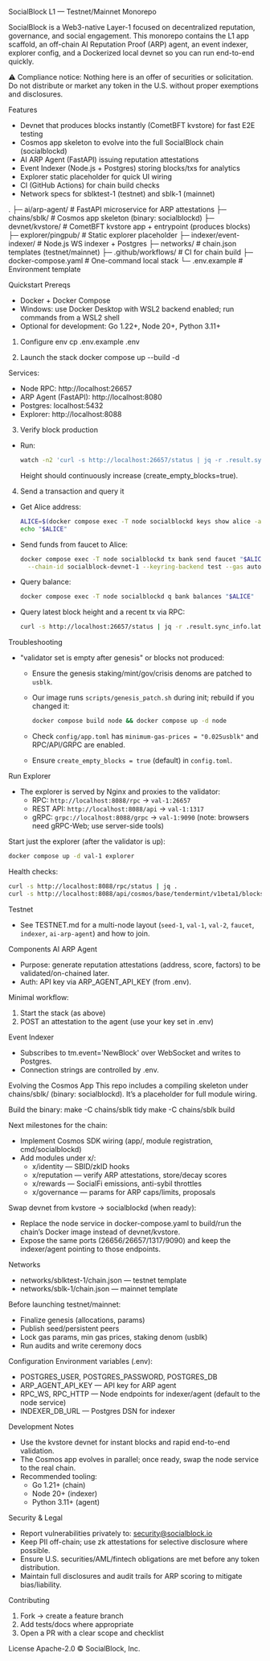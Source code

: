 SocialBlock L1 — Testnet/Mainnet Monorepo

SocialBlock is a Web3-native Layer-1 focused on decentralized reputation, governance, and social engagement. This monorepo contains the L1 app scaffold, an off-chain AI Reputation Proof (ARP) agent, an event indexer, explorer config, and a Dockerized local devnet so you can run end-to-end quickly.

⚠️ Compliance notice: Nothing here is an offer of securities or solicitation. Do not distribute or market any token in the U.S. without proper exemptions and disclosures.

Features
- Devnet that produces blocks instantly (CometBFT kvstore) for fast E2E testing
- Cosmos app skeleton to evolve into the full SocialBlock chain (socialblockd)
- AI ARP Agent (FastAPI) issuing reputation attestations
- Event Indexer (Node.js + Postgres) storing blocks/txs for analytics
- Explorer static placeholder for quick UI wiring
- CI (GitHub Actions) for chain build checks
- Network specs for sblktest-1 (testnet) and sblk-1 (mainnet)

.
├─ ai/arp-agent/           # FastAPI microservice for ARP attestations
├─ chains/sblk/            # Cosmos app skeleton (binary: socialblockd)
├─ devnet/kvstore/         # CometBFT kvstore app + entrypoint (produces blocks)
├─ explorer/pingpub/       # Static explorer placeholder
├─ indexer/event-indexer/  # Node.js WS indexer + Postgres
├─ networks/               # chain.json templates (testnet/mainnet)
├─ .github/workflows/      # CI for chain build
├─ docker-compose.yaml     # One-command local stack
└─ .env.example            # Environment template

Quickstart
Prereqs
- Docker + Docker Compose
- Windows: use Docker Desktop with WSL2 backend enabled; run commands from a WSL2 shell
- Optional for development: Go 1.22+, Node 20+, Python 3.11+

1) Configure env
   cp .env.example .env

2) Launch the stack
   docker compose up --build -d

Services:
- Node RPC: http://localhost:26657
- ARP Agent (FastAPI): http://localhost:8080
- Postgres: localhost:5432
- Explorer: http://localhost:8088

3) Verify block production
- Run:
  
  ```bash
  watch -n2 'curl -s http://localhost:26657/status | jq -r .result.sync_info.latest_block_height'
  ```

  Height should continuously increase (create_empty_blocks=true).

4) Send a transaction and query it
- Get Alice address:

  ```bash
  ALICE=$(docker compose exec -T node socialblockd keys show alice -a --keyring-backend test)
  echo "$ALICE"
  ```

- Send funds from faucet to Alice:

  ```bash
  docker compose exec -T node socialblockd tx bank send faucet "$ALICE" 100000usblk \
    --chain-id socialblock-devnet-1 --keyring-backend test --gas auto --fees 2000usblk --yes
  ```

- Query balance:

  ```bash
  docker compose exec -T node socialblockd q bank balances "$ALICE"
  ```

- Query latest block height and a recent tx via RPC:

  ```bash
  curl -s http://localhost:26657/status | jq -r .result.sync_info.latest_block_height
  ```

Troubleshooting
- "validator set is empty after genesis" or blocks not produced:
  - Ensure the genesis staking/mint/gov/crisis denoms are patched to `usblk`.
  - Our image runs `scripts/genesis_patch.sh` during init; rebuild if you changed it:

    ```bash
    docker compose build node && docker compose up -d node
    ```

  - Check `config/app.toml` has `minimum-gas-prices = "0.025usblk"` and RPC/API/GRPC are enabled.
  - Ensure `create_empty_blocks = true` (default) in `config.toml`.

Run Explorer
- The explorer is served by Nginx and proxies to the validator:
  - RPC: `http://localhost:8088/rpc` → `val-1:26657`
  - REST API: `http://localhost:8088/api` → `val-1:1317`
  - gRPC: `grpc://localhost:8088/grpc` → `val-1:9090` (note: browsers need gRPC-Web; use server-side tools)

Start just the explorer (after the validator is up):

```bash
docker compose up -d val-1 explorer
```

Health checks:

```bash
curl -s http://localhost:8088/rpc/status | jq .
curl -s http://localhost:8088/api/cosmos/base/tendermint/v1beta1/blocks/latest | jq .
```

Testnet
- See TESTNET.md for a multi-node layout (`seed-1`, `val-1`, `val-2`, `faucet`, `indexer`, `ai-arp-agent`) and how to join.

Components
AI ARP Agent
- Purpose: generate reputation attestations (address, score, factors) to be validated/on-chained later.
- Auth: API key via ARP_AGENT_API_KEY (from .env).

Minimal workflow:
1) Start the stack (as above)
2) POST an attestation to the agent (use your key set in .env)

Event Indexer
- Subscribes to tm.event='NewBlock' over WebSocket and writes to Postgres.
- Connection strings are controlled by .env.

Evolving the Cosmos App
This repo includes a compiling skeleton under chains/sblk/ (binary: socialblockd). It’s a placeholder for full module wiring.

Build the binary:
make -C chains/sblk tidy
make -C chains/sblk build

Next milestones for the chain:
- Implement Cosmos SDK wiring (app/, module registration, cmd/socialblockd)
- Add modules under x/:
  - x/identity — SBID/zkID hooks
  - x/reputation — verify ARP attestations, store/decay scores
  - x/rewards — SocialFi emissions, anti-sybil throttles
  - x/governance — params for ARP caps/limits, proposals

Swap devnet from kvstore → socialblockd (when ready):
- Replace the node service in docker-compose.yaml to build/run the chain’s Docker image instead of devnet/kvstore.
- Expose the same ports (26656/26657/1317/9090) and keep the indexer/agent pointing to those endpoints.

Networks
- networks/sblktest-1/chain.json — testnet template
- networks/sblk-1/chain.json — mainnet template

Before launching testnet/mainnet:
- Finalize genesis (allocations, params)
- Publish seed/persistent peers
- Lock gas params, min gas prices, staking denom (usblk)
- Run audits and write ceremony docs

Configuration
Environment variables (.env):
- POSTGRES_USER, POSTGRES_PASSWORD, POSTGRES_DB
- ARP_AGENT_API_KEY — API key for ARP agent
- RPC_WS, RPC_HTTP — Node endpoints for indexer/agent (default to the node service)
- INDEXER_DB_URL — Postgres DSN for indexer

Development Notes
- Use the kvstore devnet for instant blocks and rapid end-to-end validation.
- The Cosmos app evolves in parallel; once ready, swap the node service to the real chain.
- Recommended tooling:
  - Go 1.21+ (chain)
  - Node 20+ (indexer)
  - Python 3.11+ (agent)

Security & Legal
- Report vulnerabilities privately to: security@socialblock.io
- Keep PII off-chain; use zk attestations for selective disclosure where possible.
- Ensure U.S. securities/AML/fintech obligations are met before any token distribution.
- Maintain full disclosures and audit trails for ARP scoring to mitigate bias/liability.

Contributing
1) Fork → create a feature branch
2) Add tests/docs where appropriate
3) Open a PR with a clear scope and checklist

License
Apache-2.0 © SocialBlock, Inc.
